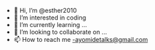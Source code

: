 - 👋 Hi, I’m @esther2010
- 👀 I’m interested in coding
- 🌱 I’m currently learning ...
- 💞️ I’m looking to collaborate on ...
- 📫 How to reach me -ayomidetalks@gmail.com

<!---
esther2010/esther2010 is a ✨ special ✨ repository because its `README.md` (this file) appears on your GitHub profile.
You can click the Preview link to take a look at your changes.
--->
